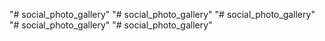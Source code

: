 "# social_photo_gallery" 
"# social_photo_gallery" 
"# social_photo_gallery" 
"# social_photo_gallery" 
"# social_photo_gallery" 
